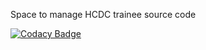 Space to manage HCDC trainee source code

[![Codacy Badge](https://app.codacy.com/project/badge/Grade/e03d36680c9a4ee1a726747c01d309ae)](https://www.codacy.com/gh/minhphien/kmshcdc-patient-checking/dashboard?utm_source=github.com&amp;utm_medium=referral&amp;utm_content=minhphien/kmshcdc-patient-checking&amp;utm_campaign=Badge_Grade)

